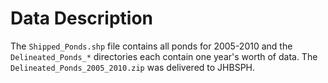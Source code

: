 Data Description
================

The `Shipped_Ponds.shp` file contains all ponds for 2005-2010 and the `Delineated_Ponds_*` directories
each contain one year's worth of data.  The `Delineated_Ponds_2005_2010.zip` was delivered to JHBSPH.